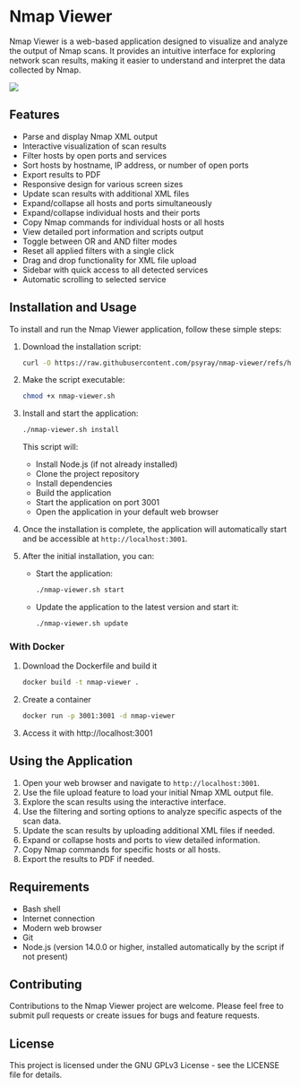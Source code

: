 # Nmap Viewer

Nmap Viewer is a web-based application designed to visualize and analyze the output of Nmap scans. It provides an intuitive interface for exploring network scan results, making it easier to understand and interpret the data collected by Nmap.

<img src=".github/images/nmap-viewer.png">

## Features

- Parse and display Nmap XML output
- Interactive visualization of scan results
- Filter hosts by open ports and services
- Sort hosts by hostname, IP address, or number of open ports
- Export results to PDF
- Responsive design for various screen sizes
- Update scan results with additional XML files
- Expand/collapse all hosts and ports simultaneously
- Expand/collapse individual hosts and their ports
- Copy Nmap commands for individual hosts or all hosts
- View detailed port information and scripts output
- Toggle between OR and AND filter modes
- Reset all applied filters with a single click
- Drag and drop functionality for XML file upload
- Sidebar with quick access to all detected services
- Automatic scrolling to selected service

## Installation and Usage

To install and run the Nmap Viewer application, follow these simple steps:

1. Download the installation script:

   ```bash
   curl -O https://raw.githubusercontent.com/psyray/nmap-viewer/refs/heads/master/nmap-viewer.sh
   ```

2. Make the script executable:

   ```bash
   chmod +x nmap-viewer.sh
   ```

3. Install and start the application:

   ```bash
   ./nmap-viewer.sh install
   ```

   This script will:
   - Install Node.js (if not already installed)
   - Clone the project repository
   - Install dependencies
   - Build the application
   - Start the application on port 3001
   - Open the application in your default web browser

4. Once the installation is complete, the application will automatically start and be accessible at `http://localhost:3001`.

5. After the initial installation, you can:
   - Start the application:
     ```bash
     ./nmap-viewer.sh start
     ```
   - Update the application to the latest version and start it:
     ```bash
     ./nmap-viewer.sh update
     ```

### With Docker
1. Download the Dockerfile and build it

   ```bash
   docker build -t nmap-viewer . 
   ```
2. Create a container
   ```bash
   docker run -p 3001:3001 -d nmap-viewer 
   ```
3. Access it with http://localhost:3001

## Using the Application

1. Open your web browser and navigate to `http://localhost:3001`.
2. Use the file upload feature to load your initial Nmap XML output file.
3. Explore the scan results using the interactive interface.
4. Use the filtering and sorting options to analyze specific aspects of the scan data.
5. Update the scan results by uploading additional XML files if needed.
6. Expand or collapse hosts and ports to view detailed information.
7. Copy Nmap commands for specific hosts or all hosts.
8. Export the results to PDF if needed.

## Requirements

- Bash shell
- Internet connection
- Modern web browser
- Git
- Node.js (version 14.0.0 or higher, installed automatically by the script if not present)

## Contributing

Contributions to the Nmap Viewer project are welcome. Please feel free to submit pull requests or create issues for bugs and feature requests.

## License

This project is licensed under the GNU GPLv3 License - see the LICENSE file for details.

